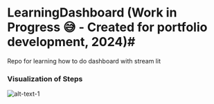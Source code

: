 # LearningDashboard (Work in Progress 😅 - Created for portfolio development, 2024)#

Repo for learning how to do dashboard with stream lit 


### Visualization of Steps ###

![alt-text-1](/Project/img/study_img.gif)
